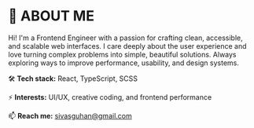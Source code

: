 # 🚀 ABOUT ME  
Hi! I'm a Frontend Engineer with a passion for crafting clean, accessible, and scalable web interfaces. I care deeply about the user experience and love turning complex problems into simple, beautiful solutions. Always exploring ways to improve performance, usability, and design systems.

🛠️ **Tech stack:** React, TypeScript, SCSS

⚡ **Interests:** UI/UX, creative coding, and frontend performance

📫 **Reach me:** sivasguhan@gmail.com